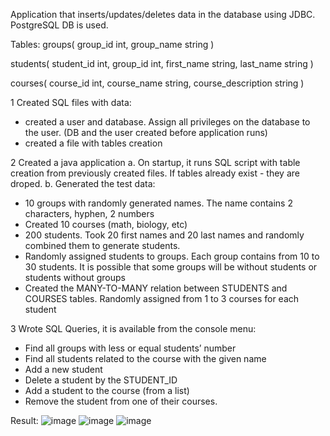 Application that inserts/updates/deletes data in the database using JDBC.
PostgreSQL DB is used.

Tables:
groups(
	group_id int,
	group_name string
)

students(
	student_id int,
	group_id int,
	first_name string,
	last_name string
)

courses(
	course_id int,
	course_name string,
	course_description string
)

1 Created SQL files with data:
* created a user and database. Assign all privileges on the database to the user. (DB and the user created before application runs)
* created a file with tables creation

2 Created a java application
a. On startup, it runs SQL script with table creation from previously created files. If tables already exist - they are droped.
b. Generated the test data:
* 10 groups with randomly generated names. The name contains 2 characters, hyphen, 2 numbers
* Created 10 courses (math, biology, etc)
* 200 students. Took 20 first names and 20 last names and randomly combined them to generate students.
* Randomly assigned students to groups. Each group contains from 10 to 30 students. It is possible that some groups will be without students or students without groups
* Created the MANY-TO-MANY relation between STUDENTS and COURSES tables. Randomly assigned from 1 to 3 courses for each student

3 Wrote SQL Queries, it is available from the console menu:
* Find all groups with less or equal students’ number
* Find all students related to the course with the given name
* Add a new student
* Delete a student by the STUDENT_ID
* Add a student to the course (from a list)
* Remove the student from one of their courses.

Result:
![image](https://github.com/AndriiChipets/school-console-app-plain-jdbc/assets/137887124/4144ed58-f448-4f7e-b7a0-bc8ff929e43d)
![image](https://github.com/AndriiChipets/school-console-app-plain-jdbc/assets/137887124/2a6be414-d797-46b2-858a-0c68bf76c3e5)
![image](https://github.com/AndriiChipets/school-console-app-plain-jdbc/assets/137887124/6a23314e-9c13-4858-a501-343e67bcfe86)


